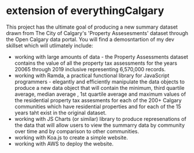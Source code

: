 # extension of everythingCalgary
This project has the ultimate goal of producing a new summary dataset drawn from The City of Calgary's 'Property Assesesments' dataset through the Open Calgary data portal.
You will find a demosntartion of my dev skillset which will utlimately include:
* working with large amounts of data - the Property Assessments dataset contains the value of all the property tax assessments for the years 20065 through 2019 inclusive representing 6,570,000 records.
* working with Ramda, a practical functional library for JavaScript programmers - elegantly and efficiently manipulate the data objects to produce a new data object that will contain the minimum, third quartile average, median average , 1st quartile average and maximum values of the residential property tax assesments for each of the 200+ Calgary communities which have residential properties and for each of the 15 years taht exist in the original dataset.
* working with JS Charts (or similar) library to produce represenations of the data that will allow users to view the summarry data by community over time and by comparison to other communities.
* working with Koa.js to create a simple website.
* working with AWS to deploy the website.
